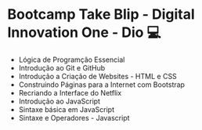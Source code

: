 # Bootcamp Take Blip - Digital Innovation One - Dio 💻

- Lógica de Programção Essencial
- Introdução ao Git e GitHub
- Introdução a Criação de Websites - HTML e CSS
- Construindo Páginas para a Internet com Bootstrap
- Recriando a Interface do Netflix
- Introdução ao JavaScript
- Sintaxe básica em JavaScript
- Sintaxe e Operadores - Javascript
